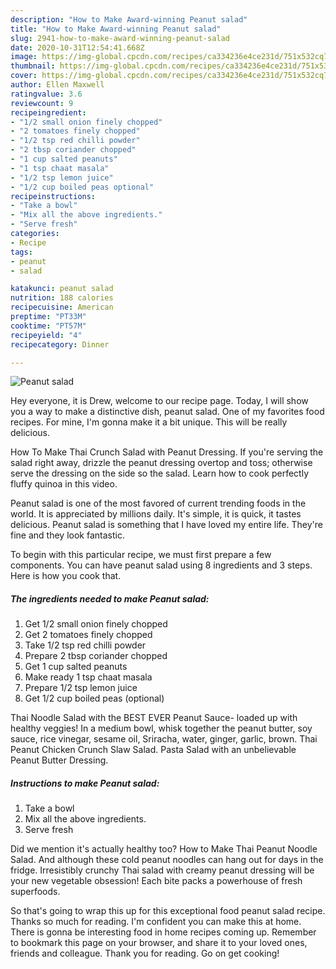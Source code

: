 ```yaml
---
description: "How to Make Award-winning Peanut salad"
title: "How to Make Award-winning Peanut salad"
slug: 2941-how-to-make-award-winning-peanut-salad
date: 2020-10-31T12:54:41.668Z
image: https://img-global.cpcdn.com/recipes/ca334236e4ce231d/751x532cq70/peanut-salad-recipe-main-photo.jpg
thumbnail: https://img-global.cpcdn.com/recipes/ca334236e4ce231d/751x532cq70/peanut-salad-recipe-main-photo.jpg
cover: https://img-global.cpcdn.com/recipes/ca334236e4ce231d/751x532cq70/peanut-salad-recipe-main-photo.jpg
author: Ellen Maxwell
ratingvalue: 3.6
reviewcount: 9
recipeingredient:
- "1/2 small onion finely chopped"
- "2 tomatoes finely chopped"
- "1/2 tsp red chilli powder"
- "2 tbsp coriander chopped"
- "1 cup salted peanuts"
- "1 tsp chaat masala"
- "1/2 tsp lemon juice"
- "1/2 cup boiled peas optional"
recipeinstructions:
- "Take a bowl"
- "Mix all the above ingredients."
- "Serve fresh"
categories:
- Recipe
tags:
- peanut
- salad

katakunci: peanut salad 
nutrition: 188 calories
recipecuisine: American
preptime: "PT33M"
cooktime: "PT57M"
recipeyield: "4"
recipecategory: Dinner

---
```



![Peanut salad](https://img-global.cpcdn.com/recipes/ca334236e4ce231d/751x532cq70/peanut-salad-recipe-main-photo.jpg)

Hey everyone, it is Drew, welcome to our recipe page. Today, I will show you a way to make a distinctive dish, peanut salad. One of my favorites food recipes. For mine, I'm gonna make it a bit unique. This will be really delicious.

How To Make Thai Crunch Salad with Peanut Dressing. If you&#39;re serving the salad right away, drizzle the peanut dressing overtop and toss; otherwise serve the dressing on the side so the salad. Learn how to cook perfectly fluffy quinoa in this video.

Peanut salad is one of the most favored of current trending foods in the world. It is appreciated by millions daily. It's simple, it is quick, it tastes delicious. Peanut salad is something that I have loved my entire life. They're fine and they look fantastic.


To begin with this particular recipe, we must first prepare a few components. You can have peanut salad using 8 ingredients and 3 steps. Here is how you cook that.

<!--inarticleads1-->

##### The ingredients needed to make Peanut salad:

1. Get 1/2 small onion finely chopped
1. Get 2 tomatoes finely chopped
1. Take 1/2 tsp red chilli powder
1. Prepare 2 tbsp coriander chopped
1. Get 1 cup salted peanuts
1. Make ready 1 tsp chaat masala
1. Prepare 1/2 tsp lemon juice
1. Get 1/2 cup boiled peas (optional)


Thai Noodle Salad with the BEST EVER Peanut Sauce- loaded up with healthy veggies! In a medium bowl, whisk together the peanut butter, soy sauce, rice vinegar, sesame oil, Sriracha, water, ginger, garlic, brown. Thai Peanut Chicken Crunch Slaw Salad. Pasta Salad with an unbelievable Peanut Butter Dressing. 

<!--inarticleads2-->

##### Instructions to make Peanut salad:

1. Take a bowl
1. Mix all the above ingredients.
1. Serve fresh


Did we mention it&#39;s actually healthy too? How to Make Thai Peanut Noodle Salad. And although these cold peanut noodles can hang out for days in the fridge. Irresistibly crunchy Thai salad with creamy peanut dressing will be your new vegetable obsession! Each bite packs a powerhouse of fresh superfoods. 

So that's going to wrap this up for this exceptional food peanut salad recipe. Thanks so much for reading. I'm confident you can make this at home. There is gonna be interesting food in home recipes coming up. Remember to bookmark this page on your browser, and share it to your loved ones, friends and colleague. Thank you for reading. Go on get cooking!
